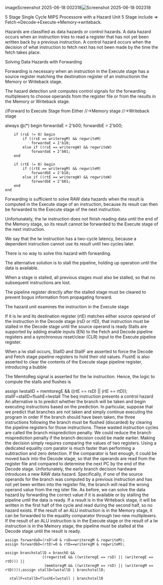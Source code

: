 imageScreenshot 2025-06-18 002318![Screenshot 2025-06-18 002318](https://github.com/user-attachments/assets/3f51af91-d9c3-44ec-8d0c-b5913e1c4bc9)

5 Stage Single Cycle MIPS Processore with a Hazard Unit 5 Stage include => Fetch->Decode->Execute->Memory->writeback.

Hazards are classified as data hazards or control hazards. A data hazard occurs when an instruction tries to read a register that has not yet been written back by a previous instruction. A control hazard occurs when the decision of what instruction to fetch next has not been made by the time the fetch takes place.

Solving Data Hazards with Forwarding

Forwarding is necessary when an instruction in the Execute stage has a source register matching the destination register of an instructionin the Memory or Writeback stage.

The hazard detection unit computes control signals for the forwarding multiplexers to choose operands from the register file or from the results in the Memory or Writeback stage.

//Forward to Execute Stage from Either //->Memory stage //->Writeback stage

 always @(*) begin
        forwardaE = 2'b00;
        forwardbE = 2'b00;

        if (rsE != 0) begin
            if ((rsE == writeregM) && regwriteM)
                forwardaE = 2'b10;
            else if ((rsE == writeregW) && regwriteW)
                forwardaE = 2'b01;
        end

        if (rtE != 0) begin
            if ((rtE == writeregM) && regwriteM)
                forwardbE = 2'b10;
            else if ((rtE == writeregW) && regwriteW)
                forwardbE = 2'b01;
        end
    end
Forwarding is sufficient to solve RAW data hazards when the result is computed in the Execute stage of an instruction, because its result can then be forwarded to the Execute stage of the next instruction.

Unfortunately, the lw instruction does not finish reading data until the end of the Memory stage, so its result cannot be forwarded to the Execute stage of the next instruction.

We say that the lw instruction has a two-cycle latency, because a dependent instruction cannot use its result until two cycles later.

There is no way to solve this hazard with forwarding.

The alternative solution is to stall the pipeline, holding up operation until the data is available.

When a stage is stalled, all previous stages must also be stalled, so that no subsequent instructions are lost.

The pipeline register directly after the stalled stage must be cleared to prevent bogus information from propagating forward.

The hazard unit examines the instruction in the Execute stage

If it is lw and its destination register (rtE) matches either source operand of the instruction in the Decode stage (rsD or rtD), that instruction must be stalled in the Decode stage until the source operand is ready Stalls are supported by adding enable inputs (EN) to the Fetch and Decode pipeline registers and a synchronous reset/clear (CLR) input to the Execute pipeline register.

When a lw stall occurs, StallD and StallF are asserted to force the Decode and Fetch stage pipeline registers to hold their old values. FlushE is also asserted to clear the contents of the Execute stage pipeline register, introducing a bubble

The MemtoReg signal is asserted for the lw instruction. Hence, the logic to compute the stalls and flushes is

assign lwstallD = memtoregE && ((rtE == rsD) || (rtE == rtD));
stallF=stallD=flushE=lwstall
The beq instruction presents a control hazard An alternative is to predict whether the branch will be taken and begin executing instructions based on the prediction. In particular, suppose that we predict that branches are not taken and simply continue executing the program in order If the branch should have been taken, the three instructions following the branch must be flushed (discarded) by clearing the pipeline registers for those instructions. These wasted instruction cycles are called the branch misprediction penalty. We could reduce the branch misprediction penalty if the branch decision could be made earlier. Making the decision simply requires comparing the values of two registers. Using a dedicated equality com parator is much faster than performing a subtraction and zero detection. If the comparator is fast enough, it could be moved back into the Decode stage, so that the operands are read from the register file and compared to determine the next PC by the end of the Decode stage. Unfortunately, the early branch decision hardware introduces a new RAW data hazard. Specifically, if one of the source operands for the branch was computed by a previous instruction and has not yet been written into the register file, the branch will read the wrong operand value from the reg ister file. As before, we can solve the data hazard by forwarding the correct value if it is available or by stalling the pipeline until the data is ready. If a result is in the Writeback stage, it will be written in the first half of the cycle and read during the second half, so no hazard exists. If the result of an ALU instruction is in the Memory stage, it can be forwarded to the equality comparator through two new multiplexers. If the result of an ALU instruction is in the Execute stage or the result of a lw instruction is in the Memory stage, the pipeline must be stalled at the Decode stage until the result is ready.

    assign forwardaD=(rsD!=0 & rsD==writeregM & regwriteM);
    assign forwardbD=(rtD!=0 & rtD==writeregM & regwriteM);

    assign branchstallD = branchD &&
                     ((regwriteE && ((writeregE == rsD) || (writeregE == rtD))) ||
                      (memtoregM && ((writeregM == rsD) || (writeregM == rtD))));assign stallD=lwstallD | branchstallD;

      stallF=stallD=flushE=lwstall | branchstallD
